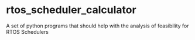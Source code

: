 # rtos_scheduler_calculator
A set of python programs that should help with the analysis of feasibility for RTOS Schedulers
